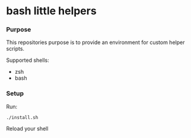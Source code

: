 # bash little helpers #

### Purpose ###

This repositories purpose is to provide an environment for custom helper scripts.

Supported shells:

* zsh
* bash

### Setup ###

Run:

```
./install.sh
```

Reload your shell
